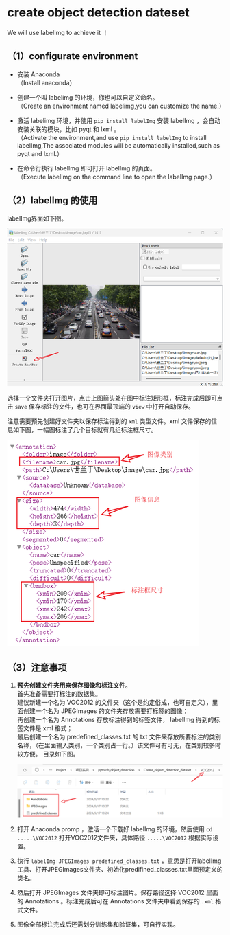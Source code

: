 # create object detection dateset
We will use labelImg to achieve it ！

## （1）**configurate environment**
- 安装 Anaconda  
（Install anaconda）

- 创建一个叫 labelimg 的环境，你也可以自定义命名。  
（Create an environment named labelimg,you can customize the name.）

- 激活 labelimg 环境，并使用 `pip install labelImg` 安装 labelImg ，会自动安装关联的模块，比如 pyqt 和 lxml 。  
（Activate the environment,and use `pip install labelImg` to install labelImg,The associated modules will be automatically installed,such as pyqt and lxml.）

- 在命令行执行 labelImg 即可打开 labelImg 的页面。  
（Execute labelImg on the command line to open the labelImg page.）

## （2）**labelImg 的使用**
labelImg界面如下图。

![labelImg界面](./images/labelImg界面.png)

选择一个文件夹打开图片，点击上图箭头处在图中标注矩形框，标注完成后即可点击 `save` 保存标注的文件，也可在界面最顶端的 `view` 中打开自动保存。  

注意需要预先创建好文件夹以保存标注得到的 `xml` 类型文件。xml 文件保存的信息如下图，一幅图标注了几个目标就有几组标注框尺寸。

![xml文件信息](./images/xml文件信息.png)

## （3）**注意事项**
1. **预先创建文件夹用来保存图像和标注文件**。  
首先准备需要打标注的数据集。  
建议新建一个名为 VOC2012 的文件夹（这个是约定俗成，也可自定义），里面创建一个名为 JPEGImages 的文件夹存放需要打标签的图像；  
再创建一个名为 Annotations 存放标注得到的标签文件， labelImg 得到的标签文件是 xml 格式；  
最后创建一个名为  predefined_classes.txt 的 txt 文件来存放所要标注的类别名称，（在里面输入类别，一个类别占一行。）该文件可有可无，在类别较多时较方便。
目录如下图。

    ![VOC2012目录](./images/VOC2012目录.png)

2. 打开 Anaconda promp ，激活一个下载好 labelImg 的环境，然后使用 `cd .....\VOC2012` 打开VOC2012文件夹，具体路径 `.....\VOC2012` 根据实际设置。

3. 执行 `labelImg JPEGImages predefined_classes.txt` ，意思是打开labelImg工具、打开JPEGImages文件夹、初始化predifined_classes.txt里面预定义的类名。

4. 然后打开 JPEGImages 文件夹即可标注图片。保存路径选择 VOC2012 里面的 Annotations 。标注完成后可在 Annotations 文件夹中看到保存的 `.xml` 格式文件。

5. 图像全部标注完成后还需划分训练集和验证集，可自行实现。